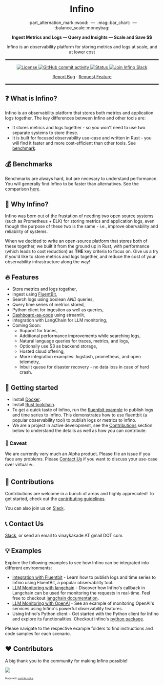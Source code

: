 <h1 align="center">
  Infino
</h1>

<p align="center">
  &nbsp;&nbsp;:part_alternation_mark::wood: &nbsp;&#151;&nbsp; :mag::bar_chart: &nbsp;&#151;&nbsp; :balance_scale::moneybag:
</p>

<p align="center">
<strong>
  Ingest Metrics and Logs &#151; Query and Insights &#151; Scale and Save &dollar;&dollar;
</strong>
</p>

<p align="center">
  Infino is an observability platform for storing metrics and logs at scale, and at lower cost
</p>

<hr style="border:2px solid gray">

<p align="center">
  <a href="http://www.apache.org/licenses/LICENSE-2.0.html">
    <img src="https://img.shields.io/badge/LICENSE-Apache2.0-ff69b4.svg" alt="License" />
  </a>
  <a href="https://github.com/infinohq/infino/commits">
    <img src="https://img.shields.io/github/commit-activity/m/infinohq/infino" alt="GitHub commit activity" >
  </a>
  <a href="https://github.com/infinohq/infino/actions/workflows/post-merge-ci.yml">
    <img src="https://github.com/infinohq/infino/actions/workflows/post-merge-ci.yml/badge.svg?branch=main" alt="Status" >
  </a>
  <a href="https://infinohq.slack.com/join/shared_invite/zt-1tqqc0vsz-jF80cpkGy7aFsALQKggy8g#/shared-invite/email">
    <img src="https://img.shields.io/badge/slack-join_chat-white.svg?logo=slack&style=social" alt="Join Infino Slack" />
  </a>
</p>

<p align="center">
  <a href="https://github.com/infinohq/infino/issues/new?assignees=&labels=&template=bug_report.md">Report Bug</a>
  ·
  <a href="https://github.com/infinohq/infino/issues/new?assignees=&labels=&template=feature_request.md">Request Feature</a>
</p>

<hr style="border:2px solid gray">

## :question: What is Infino?

Infino is an observability platform that stores both metrics and application logs together. The key differences between Infino and other tools are:

* It stores metrics and logs together - so you won't need to use two separate systems to store these.
* It is built for focused observability use-case and written in Rust - you will find it faster and more cost-efficient than other tools. See [benchmark](benches/README.md).

## :moneybag: Benchmarks

Benchmarks are always hard, but are necesary to understand performance. You will generally find Infino to be faster than alternatives. See the comparison
[here](benches/README.md).


## :thinking: Why Infino?

Infino was born out of the frustation of needing two open source systems (such as Prometheus + ELK) for storing metrics and application logs, even though the purpose of these two is the same - i.e., improve obervability and reliability of systems.

When we decided to write an open-source platform that stores both of these together, we built it from the ground up in Rust, with performance (which leads to cost reduction) as **THE** key criteria to focus on. Give us a try if you'd like to store metrics and logs together, and reduce the cost of your observability infrastructure along the way!

## :fire: Features

* Store metrics and logs together,
* Ingest using [FluentBit](https://fluentbit.io/),
* Search logs using boolean *AND* queries,
* Query time series of metrics stored,
* Python client for ingestion as well as queries,
* [Dashboard-as-code](dashboard/README.md) using streamlit,
* Integration with LangChain for LLM monitoring,
* Coming Soon:
  * Support for traces,
  * Additional performance improvements while searching logs,
  * Natural language queries for traces, metrics, and logs,
  * Optionally use S3 as backend storage,
  * Hosted cloud offering,
  * More integration examples: logstash, prometheus, and open telemetry,
  * Inbuilt queue for disaster recovery - no data loss in case of hard crash.

## :beginner: Getting started

* Install [Docker](https://docs.docker.com/engine/install/).
* Install [Rust toolchain](https://www.rust-lang.org/tools/install).
* To get a quick taste of Infino, run the [fluentbit example](examples/fluentbit/README.md) to publish logs and time series to Infino.
This demonstrates how to use fluentbit (a popular observability tool) to publish logs or metrics to Infino.
* We are a project in active development, see the [Contributions](#punch-contributions) section below to understand the details as well as
how you can contribute.

### :see_no_evil: Caveat

We are currently very much an Alpha product. Please file an issue if you face any problems. Please [Contact Us](#telephone_receiver-contact-us) if you
want to discuss your use-case over virtual :coffee:.

## :punch: Contributions

Contributions are welcome in a bunch of areas and highly appreciated! To get started, check out the [contributing guidelines](CONTRIBUTING.md).

You can also join us on [Slack](https://infinohq.slack.com/join/shared_invite/zt-1tqqc0vsz-jF80cpkGy7aFsALQKggy8g#/shared-invite/email).

## :telephone_receiver: Contact Us

[Slack](https://infinohq.slack.com/join/shared_invite/zt-1tqqc0vsz-jF80cpkGy7aFsALQKggy8g#/shared-invite/email), or send an email to vinaykakade AT gmail DOT com.

## :bulb: Examples

Explore the following examples to see how Infino can be integrated into different environments:

* [Integration with Fluentbit](examples/fluentbit/README.md) - Learn how to publish logs and time series to Infino using FluentBit, a popular observability tool.
* [LLM Monitoring with langchain](examples/llm-monitoring-langchain/llm-monitoring-langchain.ipynb) - Discover how Infino's callback in Langchain can be used for monitoring the requests in real-time. Feel free to checkout [langchain documentation](https://python.langchain.com/docs/ecosystem/integrations/infino).
* [LLM Monitoring with OpenAI](examples/llm-monitoring-openai/llm-monitoring-openai.ipynb) - See an example of monitoring OpenAI's services using Infino's powerful observability features.
* Using Infino's Python client - Get started with the Python client for Infino and explore its functionalities. Checkout Infino's [python package](https://pyup.io/packages/pypi/infinopy/).

Please navigate to the respective example folders to find instructions and code samples for each scenario.

## :hearts: Contributors

A big thank you to the community for making Infino possible!

<a href="https://github.com/infinohq/infino/graphs/contributors">
  <img src="https://contrib.rocks/image?repo=infinohq/infino" />
</a>

<span style="font-size: .5rem">Made with [contrib.rocks](https://contrib.rocks).</span>
